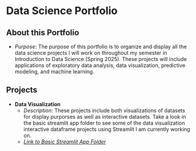 # Data Science Portfolio

## About this Portfolio
- *Purpose*: The purpose of this portfolio is to organize and display all the data science projects I will work on throughout my semester in Introduction to Data Science (Spring 2025). These projects will include applications of exploratory data analysis, data visualization, predictive modeling, and machine learning. 


## Projects
- **Data Visualization**
   - *Description*: These projects include both visualizations of datasets for display purporses as well as interactive datasets. Take a look in the basic     streamlit app folder to see some of the data visualization interactive dataframe projects using Streamlit I am currently working on. 
   - [*Link to Basic Streamlit App Folder*](https://github.com/ccloskey2/CLOSKEY-Data-Science-Portfolio/tree/main/basic_streamlit_app)
